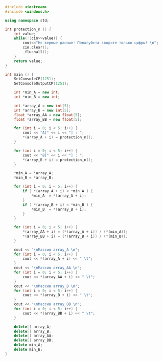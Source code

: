 ﻿```c++
#include <iostream>
#include <windows.h>

using namespace std;

int protection_n () {
	int value;
	while(!(cin>>value)) {
		cout<<"Не верные данные! Пожалуйста вводите только цифры! \n";
		cin.clear();
		_flushall();
	}
	return value;
}

int main () {
	SetConsoleCP(1251);
	SetConsoleOutputCP(1251);

	int *min_A = new int;
	int *min_B = new int;

	int *array_A = new int[5];
	int *array_B = new int[5];
	float *array_AA = new float[5];
	float *array_BB = new float[5];

	for (int i = 0; i < 5; i++) {
		cout << "A[" << i << "] : ";
		*(array_A + i) = protection_n();
	}

	for (int i = 0; i < 5; i++) {
		cout << "B[" << i << "] : ";
		*(array_B + i) = protection_n();
	}

	*min_A = *array_A;
	*min_B = *array_B;

	for (int i = 0; i < 5; i++) {
		if ( *(array_A + i) < *min_A ) {
			*min_A  = *(array_A + i);
		}
		if ( *(array_B + i) < *min_B ) {
			*min_B  = *(array_B + i);
		}
	}

	for (int i = 0; i < 5; i++) {
		*(array_AA + i) = (*(array_A + i)) / (*(min_A));
		*(array_BB + i) = (*(array_B + i)) / (*(min_B));
	}

	cout << "\nМассив array_A \n";
	for (int i = 0; i < 5; i++) {
		cout << *(array_A + i) << " \t";
	}
	cout << "\nМассив array_AA \n";
	for (int i = 0; i < 5; i++) {
		cout << *(array_AA + i) << " \t";
	}
	cout << "\nМассив array_B \n";
	for (int i = 0; i < 5; i++) {
		cout << *(array_B + i) << " \t";
	}
	cout << "\nМассив array_BB \n";
	for (int i = 0; i < 5; i++) {
		cout << *(array_BB + i) << " \t";
	}

	delete[] array_A;
	delete[] array_B;
	delete[] array_AA;
	delete[] array_BB;
	delete min_A;
	delete min_B;
}

```
